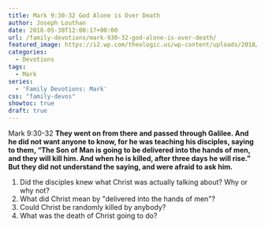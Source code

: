 ```yaml
---
title: Mark 9:30-32 God Alone is Over Death
author: Joseph Louthan
date: 2018-05-30T12:00:17+00:00
url: /family-devotions/mark-930-32-god-alone-is-over-death/
featured_image: https://i2.wp.com/theologic.us/wp-content/uploads/2018/05/showImage.jpeg?resize=440%2C347
categories:
  - Devotions
tags:
  - Mark
series:
  - 'Family Devotions: Mark'
css: "family-devos"
showtoc: true
draft: true
---
```

Mark 9:30-32 **They went on from there and passed through Galilee. And he did not want anyone to know, for he was teaching his disciples, saying to them, “The Son of Man is going to be delivered into the hands of men, and they will kill him. And when he is killed, after three days he will rise.” But they did not understand the saying, and were afraid to ask him.**

  1. Did the disciples knew what Christ was actually talking about? Why or why not?
  2. What did Christ mean by "delivered into the hands of men"?
  3. Could Christ be randomly killed by anybody?
  4. What was the death of Christ going to do?